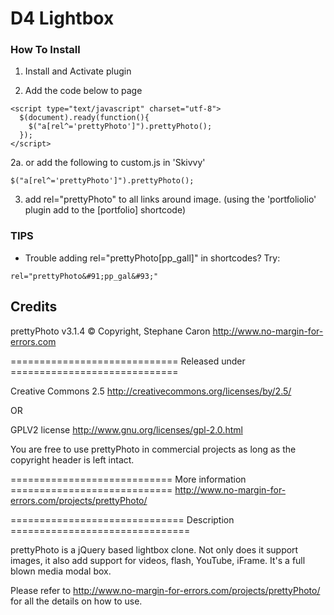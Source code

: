 D4 Lightbox
==============

### How To Install

1. Install and Activate plugin

2. Add the code below to page

```
<script type="text/javascript" charset="utf-8">
  $(document).ready(function(){
    $("a[rel^='prettyPhoto']").prettyPhoto();
  });
</script>
```

2a. or add the following to custom.js in 'Skivvy'

```
$("a[rel^='prettyPhoto']").prettyPhoto();
```

3. add rel="prettyPhoto" to all links around image. (using the 'portfoliolio' plugin add to the [portfolio] shortcode)


### TIPS

- Trouble adding rel="prettyPhoto[pp_gall]" in shortcodes? Try:

```
rel="prettyPhoto&#91;pp_gal&#93;"
```

Credits
---------

prettyPhoto v3.1.4
© Copyright, Stephane Caron
http://www.no-margin-for-errors.com


============================= Released under =============================

Creative Commons 2.5
http://creativecommons.org/licenses/by/2.5/

OR

GPLV2 license
http://www.gnu.org/licenses/gpl-2.0.html

You are free to use prettyPhoto in commercial projects as long as the
copyright header is left intact.

============================ More information ============================
http://www.no-margin-for-errors.com/projects/prettyPhoto/


============================== Description ===============================

prettyPhoto is a jQuery based lightbox clone. Not only does it support images,
it also add support for videos, flash, YouTube, iFrame. It's a full blown
media modal box.

Please refer to http://www.no-margin-for-errors.com/projects/prettyPhoto/
for all the details on how to use. 
